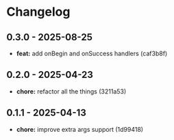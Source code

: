# Changelog

## 0.3.0 - 2025-08-25

- __feat:__ add onBegin and onSuccess handlers (caf3b8f)

## 0.2.0 - 2025-04-23

- __chore:__ refactor all the things (3211a53)

## 0.1.1 - 2025-04-13

- __chore:__ improve extra args support (1d99418)
